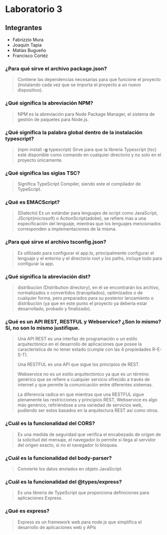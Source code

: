 # Laboratorio 3

## Integrantes 

- Fabrizzio Mura
- Joaquín Tapia
- Matías Bugueño
- Francisco Cortéz 

### ¿Para qué sirve el archivo package.json?

> Contiene las dependencias necesarias para que funcione el proyecto (instalando cada vez que se importa el proyecto a un nuevo dispositivo).

### ¿Qué significa la abreviación NPM? 

> NPM es la abreviación para Node Package Manager, el sistema de gestión de paquetes para Node.js.

### ¿Qué significa la palabra global dentro de la instalación typescript?

> (npm install $\textbf{-g}$ typescript) Sirve para que la librería Typescript (tsc) esté disponible como comando en cualquier directorio y no solo en el proyecto únicamente.

### ¿Qué significa las siglas TSC? 

> Significa TypeScript Compiler, siendo este el compilador de TypeScript.

### ¿Qué es EMACScript? 

> (Dialecto) Es un estándar para lenguajes de script como JavaScript, JScript(microsoft) o ActionScript(adobe), se refiere mas a una especificación del lenguaje, mientras que los lenguajes mencionados corresponden a implementaciones de la misma.

### ¿Para qué sirve el archivo tsconfig.json?

> Es utilizado para configurar el app.ts, principalmente configurar el lenguaje y el entorno y el directorio root y los paths, incluye todo para configurar la app.

### ¿Qué significa la abreviación dist?

> distribucion (Distribution directory), en él se encontrarán los archivo, normalizados o convertidos (transpilados), optimizados o de cualquier forma, pero preparados para su posterior lanzamiento o distribución (ya que en este punto el proyecto ya debería estar desarrollado, probado y finalizado).

### ¿Qué es un API REST, RESTFUL y Webservice? ¿Son lo mismo? Sí, no son lo mismo justifique. 

> Una API REST es una interfaz de programación o un estilo arquitectónico en el desarrollo de aplicaciones que posee la característica de no tener estado (cumple con las 4 propiedades R-E-S-T).
> 
> Una RESTFUL es una API que sigue los principios de REST.
> 
> Webservice no es un estilo arquitectónico ya que es un término genérico que se refiere a cualquier servicio ofrecido a través de internet y que permite la comunicación entre diferentes sistemas.
> 
> La diferencia radica en que mientras que una RESTFUL sigue plenamente las restricciones y principios REST, Webservice es algo más genérico, refiriéndose a una variedad de servicios web, pudiendo ser  estos basados en la arquitectura REST así como otros.

### ¿Cuál es la funcionalidad del CORS?

> Es una medida de seguridad que verifica el encabezado de origen de la solicitud del mensaje, el navegador lo permite si llega al servidor del origen exacto, si no el navegador lo bloquea.

### ¿Cuál es la funcionalidad del body-parser?

> Convierte los datos enviados en objeto JavaScript.

### ¿Cuál es la funcionalidad del @types/express? 
 
> Es una libreria de TypeScript que proporciona definiciones para aplicaciones Express.

### ¿Qué es express?

> Express es un framework web para node.js que simplifica el desarrollo de aplicaciones web y APIs  
